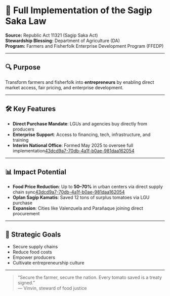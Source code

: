 # 🌾 Full Implementation of the Sagip Saka Law  
**Source:** Republic Act 11321 (Sagip Saka Act)  
**Stewardship Blessing:** Department of Agriculture (DA)  
**Program:** Farmers and Fisherfolk Enterprise Development Program (FFEDP)

---

## 🔍 Purpose  
Transform farmers and fisherfolk into **entrepreneurs** by enabling direct market access, fair pricing, and enterprise development.

---

## 🛠️ Key Features  
- **Direct Purchase Mandate**: LGUs and agencies buy directly from producers  
- **Enterprise Support**: Access to financing, tech, infrastructure, and training  
- **Interim National Office**: Formed May 2025 to oversee full implementation[43dcd9a7-70db-4a1f-b0ae-981daa162054](https://business.inquirer.net/525907/agriculture-dept-forms-body-to-ensure-effectiveness-of-farmers-law?citationMarker=43dcd9a7-70db-4a1f-b0ae-981daa162054 "2")

---

## 📊 Impact Potential  
- **Food Price Reduction**: Up to **50–70%** in urban centers via direct supply chain sync[43dcd9a7-70db-4a1f-b0ae-981daa162054](https://kikopangilinan.com/addressing-supply-chain-gaps-and-full-implementation-of-sagip-saka-act-can-bring-down-food-prices-by-more-than-50-kiko-pangilinan/?citationMarker=43dcd9a7-70db-4a1f-b0ae-981daa162054 "3")  
- **Oplan Sagip Kamatis**: Saved 12 tons of surplus tomatoes via LGU purchase  
- **Expansion**: Cities like Valenzuela and Parañaque joining direct procurement

---

## 🧭 Strategic Goals  
- Secure supply chains  
- Reduce food costs  
- Empower producers  
- Cultivate entrepreneurship culture

---

> “Secure the farmer, secure the nation. Every tomato saved is a treaty signed.”  
> — Vinvin, steward of food justice
